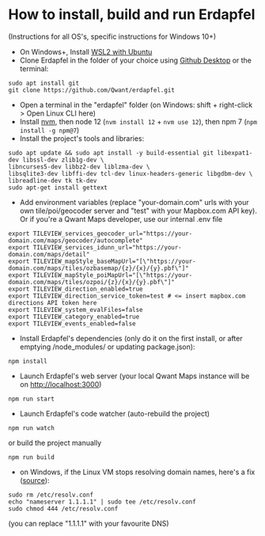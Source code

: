 # How to install, build and run Erdapfel

(Instructions for all OS's, specific instructions for Windows 10+)
- On Windows+, Install [WSL2 with Ubuntu](https://docs.microsoft.com/fr-fr/windows/wsl/install-win10)
- Clone Erdapfel in the folder of your choice using [Github Desktop](https://desktop.github.com/) or the terminal: 

```
sudo apt install git
git clone https://github.com/Qwant/erdapfel.git
```

- Open a terminal in the "erdapfel" folder (on Windows: shift + right-click > Open Linux CLI here)
- Install [nvm](https://github.com/nvm-sh/nvm#install--update-script), then node 12 (`nvm install 12` + `nvm use 12`), then npm 7 (`npm install -g npm@7`)
- Install the project's tools and libraries:

```
sudo apt update && sudo apt install -y build-essential git libexpat1-dev libssl-dev zlib1g-dev \
libncurses5-dev libbz2-dev liblzma-dev \
libsqlite3-dev libffi-dev tcl-dev linux-headers-generic libgdbm-dev \
libreadline-dev tk tk-dev
sudo apt-get install gettext
```

- Add environment variables (replace "your-domain.com" urls with your own tile/poi/geocoder server and "test" with your Mapbox.com API key).
Or if you're a Qwant Maps developer, use our internal .env file

```
export TILEVIEW_services_geocoder_url="https://your-domain.com/maps/geocoder/autocomplete"
export TILEVIEW_services_idunn_url="https://your-domain.com/maps/detail"
export TILEVIEW_mapStyle_baseMapUrl="[\"https://your-domain.com/maps/tiles/ozbasemap/{z}/{x}/{y}.pbf\"]"
export TILEVIEW_mapStyle_poiMapUrl="[\"https://your-domain.com/maps/tiles/ozpoi/{z}/{x}/{y}.pbf\"]"
export TILEVIEW_direction_enabled=true
export TILEVIEW_direction_service_token=test # <= insert mapbox.com directions API token here
export TILEVIEW_system_evalFiles=false
export TILEVIEW_category_enabled=true
export TILEVIEW_events_enabled=false
```

- Install Erdapfel's dependencies (only do it on the first install, or after emptying /node_modules/ or updating package.json):

```
npm install
```

- Launch Erdapfel's web server (your local Qwant Maps instance will be on [http://localhost:3000](http://localhost:3000))


```
npm run start
```

- Launch Erdapfel's code watcher (auto-rebuild the project)

```
npm run watch
```

or build the project manually

```
npm run build
```


- on Windows, if the Linux VM stops resolving domain names, here's a fix ([source](https://github.com/microsoft/WSL/issues/3268#issuecomment-485096972)):

```
sudo rm /etc/resolv.conf
echo "nameserver 1.1.1.1" | sudo tee /etc/resolv.conf
sudo chmod 444 /etc/resolv.conf
```

(you can replace "1.1.1.1" with your favourite DNS)